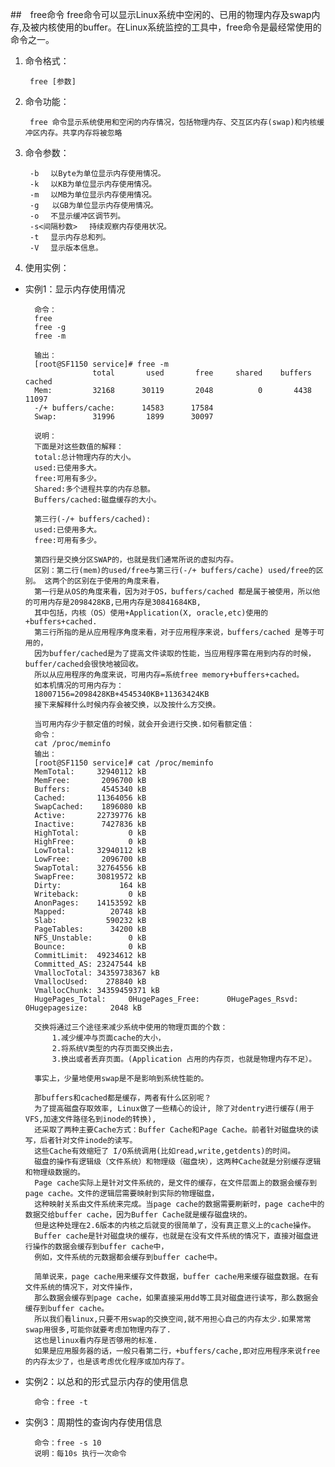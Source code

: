 ##　free命令
free命令可以显示Linux系统中空闲的、已用的物理内存及swap内存,及被内核使用的buffer。在Linux系统监控的工具中，free命令是最经常使用的命令之一。
1. 命令格式：

        free [参数]
2. 命令功能：

        free 命令显示系统使用和空闲的内存情况，包括物理内存、交互区内存(swap)和内核缓冲区内存。共享内存将被忽略
3. 命令参数：

        -b 　以Byte为单位显示内存使用情况。
        -k 　以KB为单位显示内存使用情况。
        -m 　以MB为单位显示内存使用情况。
        -g   以GB为单位显示内存使用情况。
        -o 　不显示缓冲区调节列。
        -s<间隔秒数> 　持续观察内存使用状况。
        -t 　显示内存总和列。
        -V 　显示版本信息。
4. 使用实例：
* 实例1：显示内存使用情况

        命令：
        free
        free -g
        free -m

        输出：
        [root@SF1150 service]# free -m
                     total       used       free     shared    buffers     cached
        Mem:         32168      30119       2048          0       4438      11097
        -/+ buffers/cache:      14583      17584
        Swap:        31996       1899      30097

        说明：
        下面是对这些数值的解释：
        total:总计物理内存的大小。
        used:已使用多大。
        free:可用有多少。
        Shared:多个进程共享的内存总额。
        Buffers/cached:磁盘缓存的大小。

        第三行(-/+ buffers/cached):
        used:已使用多大。
        free:可用有多少。

        第四行是交换分区SWAP的，也就是我们通常所说的虚拟内存。
        区别：第二行(mem)的used/free与第三行(-/+ buffers/cache) used/free的区别。 这两个的区别在于使用的角度来看，
        第一行是从OS的角度来看，因为对于OS，buffers/cached 都是属于被使用，所以他的可用内存是2098428KB,已用内存是30841684KB,
        其中包括，内核（OS）使用+Application(X, oracle,etc)使用的+buffers+cached.
        第三行所指的是从应用程序角度来看，对于应用程序来说，buffers/cached 是等于可用的，
        因为buffer/cached是为了提高文件读取的性能，当应用程序需在用到内存的时候，buffer/cached会很快地被回收。
        所以从应用程序的角度来说，可用内存=系统free memory+buffers+cached。
        如本机情况的可用内存为：
        18007156=2098428KB+4545340KB+11363424KB
        接下来解释什么时候内存会被交换，以及按什么方交换。

        当可用内存少于额定值的时候，就会开会进行交换.如何看额定值：
        命令：
        cat /proc/meminfo
        输出：
        [root@SF1150 service]# cat /proc/meminfo
        MemTotal:     32940112 kB
        MemFree:       2096700 kB
        Buffers:       4545340 kB
        Cached:       11364056 kB
        SwapCached:    1896080 kB
        Active:       22739776 kB
        Inactive:      7427836 kB
        HighTotal:           0 kB
        HighFree:            0 kB
        LowTotal:     32940112 kB
        LowFree:       2096700 kB
        SwapTotal:    32764556 kB
        SwapFree:     30819572 kB
        Dirty:             164 kB
        Writeback:           0 kB
        AnonPages:    14153592 kB
        Mapped:          20748 kB
        Slab:           590232 kB
        PageTables:      34200 kB
        NFS_Unstable:        0 kB
        Bounce:              0 kB
        CommitLimit:  49234612 kB
        Committed_AS: 23247544 kB
        VmallocTotal: 34359738367 kB
        VmallocUsed:    278840 kB
        VmallocChunk: 34359459371 kB
        HugePages_Total:     0HugePages_Free:      0HugePages_Rsvd:      0Hugepagesize:     2048 kB

        交换将通过三个途径来减少系统中使用的物理页面的个数：　
            1.减少缓冲与页面cache的大小，
            2.将系统V类型的内存页面交换出去，　
            3.换出或者丢弃页面。(Application 占用的内存页，也就是物理内存不足）。

        事实上，少量地使用swap是不是影响到系统性能的。

        那buffers和cached都是缓存，两者有什么区别呢？
        为了提高磁盘存取效率, Linux做了一些精心的设计, 除了对dentry进行缓存(用于VFS,加速文件路径名到inode的转换),
        还采取了两种主要Cache方式：Buffer Cache和Page Cache。前者针对磁盘块的读写，后者针对文件inode的读写。
        这些Cache有效缩短了 I/O系统调用(比如read,write,getdents)的时间。
        磁盘的操作有逻辑级（文件系统）和物理级（磁盘块），这两种Cache就是分别缓存逻辑和物理级数据的。
        Page cache实际上是针对文件系统的，是文件的缓存，在文件层面上的数据会缓存到page cache。文件的逻辑层需要映射到实际的物理磁盘，
        这种映射关系由文件系统来完成。当page cache的数据需要刷新时，page cache中的数据交给buffer cache，因为Buffer Cache就是缓存磁盘块的。
        但是这种处理在2.6版本的内核之后就变的很简单了，没有真正意义上的cache操作。
        Buffer cache是针对磁盘块的缓存，也就是在没有文件系统的情况下，直接对磁盘进行操作的数据会缓存到buffer cache中，
        例如，文件系统的元数据都会缓存到buffer cache中。

        简单说来，page cache用来缓存文件数据，buffer cache用来缓存磁盘数据。在有文件系统的情况下，对文件操作，
        那么数据会缓存到page cache，如果直接采用dd等工具对磁盘进行读写，那么数据会缓存到buffer cache。
        所以我们看linux,只要不用swap的交换空间,就不用担心自己的内存太少.如果常常swap用很多,可能你就要考虑加物理内存了.
        这也是linux看内存是否够用的标准.
        如果是应用服务器的话，一般只看第二行，+buffers/cache,即对应用程序来说free的内存太少了，也是该考虑优化程序或加内存了。

* 实例2：以总和的形式显示内存的使用信息

        命令：free -t

* 实例3：周期性的查询内存使用信息

        命令：free -s 10
        说明：每10s 执行一次命令

